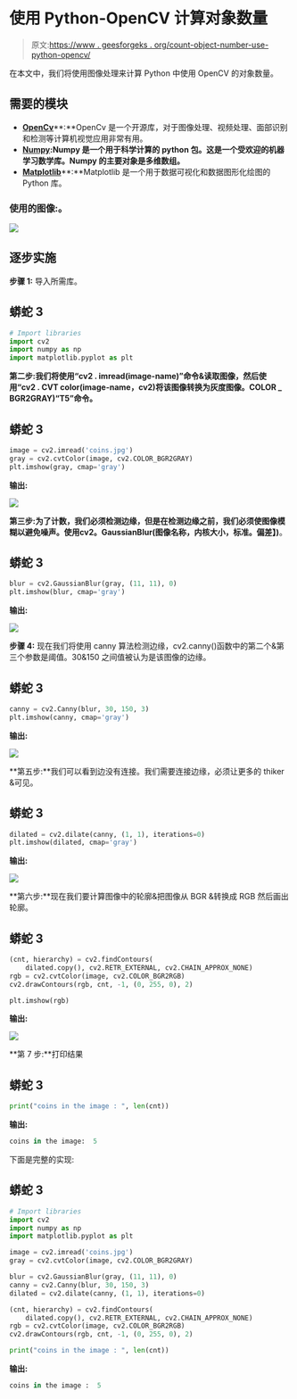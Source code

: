 # 使用 Python-OpenCV 计算对象数量

> 原文:[https://www . geesforgeks . org/count-object-number-use-python-opencv/](https://www.geeksforgeeks.org/count-number-of-object-using-python-opencv/)

在本文中，我们将使用图像处理来计算 Python 中使用 OpenCV 的对象数量。

## 需要的模块

*   [**OpenCv**](https://www.geeksforgeeks.org/opencv-python-tutorial/)**:**OpenCv 是一个开源库，对于图像处理、视频处理、面部识别和检测等计算机视觉应用非常有用。
*   [**Numpy**](https://www.geeksforgeeks.org/numpy-in-python-set-1-introduction/)**:Numpy 是一个用于科学计算的 python 包。这是一个受欢迎的机器学习数学库。Numpy 的主要对象是多维数组。**
*   [**Matplotlib**](https://www.geeksforgeeks.org/python-introduction-matplotlib/)**:**Matplotlib 是一个用于数据可视化和数据图形化绘图的 Python 库。

### 使用的图像:。

![](img/fb7fe253f44fab203e7959866c9f2e05.png)

## 逐步实施

**步骤 1:** 导入所需库。

## 蟒蛇 3

```py
# Import libraries
import cv2
import numpy as np
import matplotlib.pyplot as plt
```

**第二步:**我们将使用**“cv2 . imread(image-name)”**命令&读取图像，然后使用**“cv2 . CVT color(image-name，cv2)将该图像转换为灰度图像。COLOR _ BGR2GRAY)“T5”命令。**

## 蟒蛇 3

```py
image = cv2.imread('coins.jpg')
gray = cv2.cvtColor(image, cv2.COLOR_BGR2GRAY)
plt.imshow(gray, cmap='gray')
```

**输出:**

![](img/eb3fbeb6192e2730bb635dda22aa7ee0.png)

**第三步:**为了计数，我们必须检测边缘，但是在检测边缘之前，我们必须使图像模糊以避免噪声。使用**cv2。GaussianBlur(图像名称，内核大小，标准。偏差】)**。

## 蟒蛇 3

```py
blur = cv2.GaussianBlur(gray, (11, 11), 0)
plt.imshow(blur, cmap='gray')
```

**输出:**

![](img/5f7f290090c428fb3ff6f05eb43e9c82.png)

**步骤 4:** 现在我们将使用 canny 算法检测边缘，cv2.canny()函数中的第二个&第三个参数是阈值。30&150 之间值被认为是该图像的边缘。

## 蟒蛇 3

```py
canny = cv2.Canny(blur, 30, 150, 3)
plt.imshow(canny, cmap='gray')
```

**输出:**

![](img/854fcf7d675af72787f847d7827ef42a.png)

**第五步:**我们可以看到边没有连接。我们需要连接边缘，必须让更多的 thiker &可见。

## 蟒蛇 3

```py
dilated = cv2.dilate(canny, (1, 1), iterations=0)
plt.imshow(dilated, cmap='gray')
```

**输出:**

![](img/e5966396373c4285e5c18cbbaa85fcd6.png)

**第六步:**现在我们要计算图像中的轮廓&把图像从 BGR &转换成 RGB 然后画出轮廓。

## 蟒蛇 3

```py
(cnt, hierarchy) = cv2.findContours(
    dilated.copy(), cv2.RETR_EXTERNAL, cv2.CHAIN_APPROX_NONE)
rgb = cv2.cvtColor(image, cv2.COLOR_BGR2RGB)
cv2.drawContours(rgb, cnt, -1, (0, 255, 0), 2)

plt.imshow(rgb)
```

**输出:**

![](img/bf3ca4e8e6542809cccc7aa5a4399d13.png)

**第 7 步:**打印结果

## 蟒蛇 3

```py
print("coins in the image : ", len(cnt))
```

**输出:**

```py
coins in the image:  5
```

下面是完整的实现:

## 蟒蛇 3

```py
# Import libraries
import cv2
import numpy as np
import matplotlib.pyplot as plt

image = cv2.imread('coins.jpg')
gray = cv2.cvtColor(image, cv2.COLOR_BGR2GRAY)

blur = cv2.GaussianBlur(gray, (11, 11), 0)
canny = cv2.Canny(blur, 30, 150, 3)
dilated = cv2.dilate(canny, (1, 1), iterations=0)

(cnt, hierarchy) = cv2.findContours(
    dilated.copy(), cv2.RETR_EXTERNAL, cv2.CHAIN_APPROX_NONE)
rgb = cv2.cvtColor(image, cv2.COLOR_BGR2RGB)
cv2.drawContours(rgb, cnt, -1, (0, 255, 0), 2)

print("coins in the image : ", len(cnt))
```

**输出:**

```py
coins in the image :  5
```